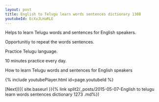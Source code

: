 ```yaml
---
layout: post
title: English to Telugu learn words sentences dictionary 1308 
youtubeId: EcXvJLHaRLE
---
```

 
 
Helps to learn Telugu words and sentences for English speakers.

Opportunitiy to repeat the words sentences. 

Practice Telugu language. 
 
10 minutes practice every day. 
 
How to learn Telugu words and sentences for English speakers 
 
{% include youtubePlayer.html id=page.youtubeId %}
 
 
[Next]({{ site.baseurl }}{% link  split2/_posts/2015-05-07-English to telugu learn words sentences dictionary 1273 .md%})
 
